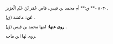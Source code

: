٨٠٣٠ -** ق:** أم محمد بن قيس، قاص عُمَر بْنَ عَبْدِ الْعَزِيزِ.

**عَن:** عائشة (ق) .

**روى عنها:** ابنها محمد بن قيس (ق) .

روى لها ابن ماجه.